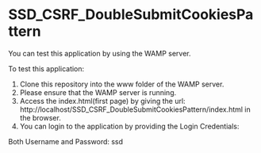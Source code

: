 # SSD_CSRF_DoubleSubmitCookiesPattern

You can test this application by using the WAMP server.

To test this application:
1. Clone this repository into the www folder of the WAMP server.
2. Please ensure that the WAMP server is running.
3. Access the index.html(first page) by giving the url: http://localhost/SSD_CSRF_DoubleSubmitCookiesPattern/index.html in the browser.
4. You can login to the application by providing the Login Credentials:

Both Username and Password: ssd
